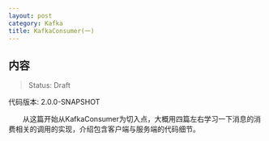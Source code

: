 ```yaml
---
layout: post
category: Kafka
title: KafkaConsumer(一)
---
```


## 内容 
>Status: Draft

  代码版本: 2.0.0-SNAPSHOT

　　从这篇开始从KafkaConsumer为切入点，大概用四篇左右学习一下消息的消费相关的调用的实现，介绍包含客户端与服务端的代码细节。

